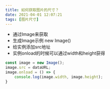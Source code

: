 ```yaml
---
title: 如何获取图片的尺寸？
date: 2021-04-01 12:07:21
tags: [图片尺寸]
---
```


- 通过Image来获取
- 生成Image示例 new Image()
- 给实例添加src地址
- 实例onload的时候可以通过width和height获得
```javascript
const image = new Image();
image.src = dataURL;
image.onload = () => {
	console.log(image.width, image.height);
}
```


